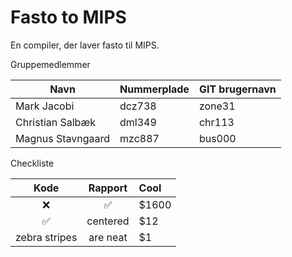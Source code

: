 # Fasto to MIPS

En compiler, der laver fasto til MIPS.

Gruppemedlemmer

Navn  | Nummerplade | GIT brugernavn
 ------------- | ----------- | -----------
Mark Jacobi | dcz738 | zone31
Christian Salbæk | dml349 | chr113
Magnus Stavngaard | mzc887 | bus000

Checkliste

Kode              | Rapport          | Cool
:----------------:|:----------------:| :-----
:x:               |:white_check_mark:| $1600
:white_check_mark:| centered         |   $12
 zebra stripes    | are neat         |    $1
